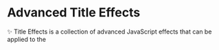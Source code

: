 
# Advanced Title Effects

✨ Title Effects is a collection of advanced JavaScript effects that can be applied to the <title> tag, transforming your website’s browser tab title into an interactive, engaging element. Perfect for enhancing user experience, this project allows you to customize the title bar with animated text, typewriter effects, notifications, attention-grabbing messages when users switch tabs, and even dynamic favicon changes to keep them engaged.

🌟 With detailed documentation and sample demos, this repository is designed for developers of all levels looking to add a little extra polish and creativity to their websites.

⭐ Whether you’re building a personal site or a complex web app, HTML Title Effects will offer easy-to-integrate code snippets and customizable options for seamless adoption very soon.


## Badges


[![MIT License](https://img.shields.io/badge/License-MIT-green.svg)](https://choosealicense.com/licenses/mit/)
[![GPLv3 License](https://img.shields.io/badge/License-GPL%20v3-yellow.svg)](https://opensource.org/licenses/)
[![AGPL License](https://img.shields.io/badge/license-AGPL-blue.svg)](http://www.gnu.org/licenses/agpl-3.0)

## Deployment

To deploy the simple website integrated in the project use any local server.
## Feedback

If you have any feedback, please reach out to us at ritikrajwrites@gmail.com


## 🚀 About Me
I'm a full stack developer...


# Hi, I'm Ritik! 👋


## License

[MIT](https://choosealicense.com/licenses/mit/)


![Logo](https://upload.wikimedia.org/wikipedia/commons/c/c3/License_icon-mit.svg)


## Support

For support, email ipsumcoder@gmail.com or text me on Instagram at [ritik_fr](https://www.instagram.com/ritik_fr).


## FAQ

#### Is This Project Completed?

The project is yet in development and new key features such as marquee and others are yet to come along with a simple code snippet to integrate to your webpage.

#### When is the next update expected?

The next update is expected to come by the end of this month with various cool features, found no where else in the community.



## Demo

https://i.ibb.co/XLxsFyC/Screenshot-610.png
## Contributing

Contributions are always welcome!

See `contributing.md` for ways to get started.

Please adhere to this project's `code of conduct`.


## Authors

- [@ritikyk](https://www.github.com/ritikyk)

